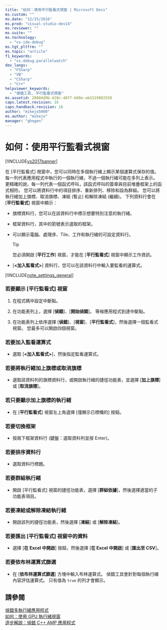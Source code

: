 ```yaml
---
title: "如何：使用平行監看式視窗 | Microsoft Docs"
ms.custom: ""
ms.date: "12/15/2016"
ms.prod: "visual-studio-dev14"
ms.reviewer: ""
ms.suite: ""
ms.technology: 
  - "vs-ide-debug"
ms.tgt_pltfrm: ""
ms.topic: "article"
f1_keywords: 
  - "vs.debug.parallelwatch"
dev_langs: 
  - "FSharp"
  - "VB"
  - "CSharp"
  - "C++"
helpviewer_keywords: 
  - "偵錯工具, 平行監看式視窗"
ms.assetid: 28004d9b-420c-48f7-b80e-ab1519802558
caps.latest.revision: 16
caps.handback.revision: 16
author: "mikejo5000"
ms.author: "mikejo"
manager: "ghogen"
---
```

# 如何：使用平行監看式視窗
[!INCLUDE[vs2017banner](../code-quality/includes/vs2017banner.md)]

在 \[平行監看式\] 視窗中，您可以同時在多個執行緒上顯示某個運算式保存的值。  每一列代表應用程式中執行的一個執行緒，不過一個執行緒可能在多列上表示。  更精確的說，每一列代表一個函式呼叫，該函式呼叫的簽章與目前堆疊框架上的函式相符。  您可以將資料行中的項目排序、重新排列、移除和設為群組。  您可以將執行緒加上旗標、取消旗標、凍結 \(暫止\) 和解除凍結 \(繼續\)。  下列資料行會在 \[**平行監看式**\] 視窗中顯示：  
  
-   旗標資料行，您可以在該資料行中標示想要特別注意的執行緒。  
  
-   框架資料行，其中的箭號表示選取的框架。  
  
-   可以顯示電腦、處理序、Tile、工作和執行緒的可設定資料行。  
  
    > [!TIP]
    >  您必須開啟 \[**平行工作**\] 視窗，才能在 \[**平行監看式**\] 視窗中顯示工作資訊。  
  
-   \[**\<加入監看式\>**\] 資料行，您可以在該資料行中輸入要監看的運算式。  
  
 [!INCLUDE[note_settings_general](../data-tools/includes/note_settings_general_md.md)]  
  
### 若要顯示 \[平行監看式\] 視窗  
  
1.  在程式碼中設定中斷點。  
  
2.  在功能表列上，選擇 \[**偵錯**\]、\[**開始偵錯**\]。  等候應用程式到達中斷點。  
  
3.  在功能表列上依序選擇 \[**偵錯**\]、\[**視窗**\]、\[**平行監看式**\]，然後選擇一個監看式視窗。  您最多可以開啟四個視窗。  
  
### 若要加入監看運算式  
  
-   選取 \[**\<加入監看式\>**\]，然後指定監看運算式。  
  
### 若要將執行緒加上旗標或取消旗標  
  
-   選取該資料列的旗標資料行，或開啟執行緒的捷徑功能表，並選擇 \[**加上旗標**\] 或 \[**取消旗標**\]。  
  
### 若只要顯示加上旗標的執行緒  
  
-   在 \[**平行監看式**\] 視窗左上角選擇 \[僅顯示已標幟的\] 按鈕。  
  
### 若要切換框架  
  
-   按兩下框架資料行 \(鍵盤：選取資料列並按 Enter\)。  
  
### 若要排序資料行  
  
-   選取資料行標題。  
  
### 若要群組執行緒  
  
-   開啟 \[平行監看式\] 視窗的捷徑功能表，選擇 \[**群組依據**\]，然後選擇適當的子功能表項目。  
  
### 若要凍結或解除凍結執行緒  
  
-   開啟該列的捷徑功能表，然後選擇 \[**凍結**\] 或 \[**解除凍結**\]。  
  
### 若要匯出 \[平行監看式\] 視窗中的資料  
  
-   選擇 \[**在 Excel 中開啟**\] 按鈕，然後選擇 \[**在 Excel 中開啟**\] 或 \[**匯出至 CSV**\]。  
  
### 若要依布林運算式篩選  
  
-   在 \[**依布林運算式篩選**\] 方塊中輸入布林運算式。  偵錯工具會針對每個執行緒內容評估運算式。  只有值為 `true` 的列才會顯示。  
  
## 請參閱  
 [偵錯多執行緒應用程式](../debugger/debug-multithreaded-applications-in-visual-studio.md)   
 [如何：使用 GPU 執行緒視窗](../Topic/How%20to:%20Use%20the%20GPU%20Threads%20Window.md)   
 [逐步解說：偵錯 C\+\+ AMP 應用程式](../Topic/Walkthrough:%20Debugging%20a%20C++%20AMP%20Application.md)